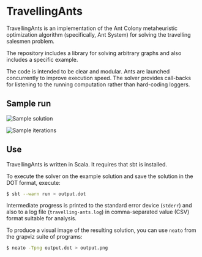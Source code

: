 TravellingAnts
==============

TravellingAnts is an implementation of the Ant Colony metaheuristic optimization algorithm (specifically, Ant System) for solving the travelling salesmen problem.

The repository includes a library for solving arbitrary graphs and also includes a specific example.

The code is intended to be clear and modular. Ants are launched concurrently to improve execution speed. The solver provides call-backs for listening to the running computation rather than hard-coding loggers.

## Sample run

![Sample solution](https://raw.github.com/hakuch/TravellingAnts/master/sample/sample.png)

![Sample iterations](https://raw.github.com/hakuch/TravellingAnts/master/sample/sample-iterations.png)

## Use

TravellingAnts is written in Scala. It requires that sbt is installed.

To execute the solver on the example solution and save the solution in the DOT format, execute:

```bash
$ sbt --warn run > output.dot
```

Intermediate progress is printed to the standard error device (`stderr`) and also to a log file (`travelling-ants.log`) in comma-separated value (CSV) format suitable for analysis.

To produce a visual image of the resulting solution, you can use `neato` from the grapviz suite of programs:

```bash
$ neato -Tpng output.dot > output.png
```
